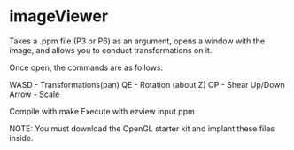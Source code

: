 # imageViewer

Takes a .ppm file (P3 or P6) as an argument, opens a window with the image, and allows you to conduct transformations on it. 

Once open, the commands are as follows:

WASD          - Transformations(pan)
QE            - Rotation (about Z)
OP            - Shear
Up/Down Arrow - Scale

Compile with make
Execute with ezview input.ppm


NOTE: You must download the OpenGL starter kit and implant these files inside.
